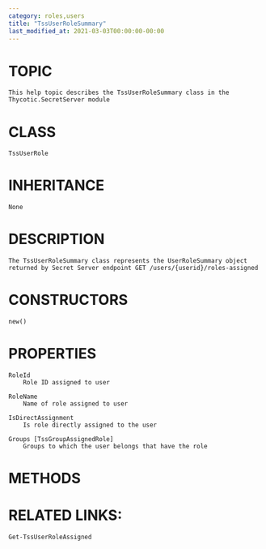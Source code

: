 ```yaml
---
category: roles,users
title: "TssUserRoleSummary"
last_modified_at: 2021-03-03T00:00:00-00:00
---
```


# TOPIC
    This help topic describes the TssUserRoleSummary class in the Thycotic.SecretServer module

# CLASS
    TssUserRole

# INHERITANCE
    None

# DESCRIPTION
    The TssUserRoleSummary class represents the UserRoleSummary object returned by Secret Server endpoint GET /users/{userid}/roles-assigned

# CONSTRUCTORS
    new()

# PROPERTIES
    RoleId
        Role ID assigned to user

    RoleName
        Name of role assigned to user

    IsDirectAssignment
        Is role directly assigned to the user

    Groups [TssGroupAssignedRole]
        Groups to which the user belongs that have the role

# METHODS

# RELATED LINKS:
    Get-TssUserRoleAssigned